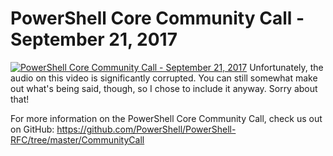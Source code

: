 ﻿# PowerShell Core Community Call - September 21, 2017

[![PowerShell Core Community Call - September 21, 2017](https://i2.ytimg.com/vi/mzWgiNIxqPY/hqdefault.jpg "PowerShell Core Community Call - September 21, 2017")](https://www.youtube.com/watch?v=mzWgiNIxqPY)
Unfortunately, the audio on this video is significantly corrupted. You can still somewhat make out what's being said, though, so I chose to include it anyway. Sorry about that!

For more information on the PowerShell Core Community Call, check us out on GitHub: https://github.com/PowerShell/PowerShell-RFC/tree/master/CommunityCall


